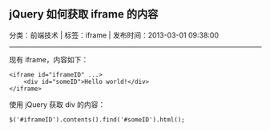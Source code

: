 ## jQuery 如何获取 iframe 的内容

分类：前端技术 | 标签：iframe | 发布时间：2013-03-01 09:38:00

___

现有 iframe，内容如下：
    
    <iframe id="iframeID" ...>
        <div id="someID">Hello world!</div>
    </iframe>


使用 jQuery 获取 div 的内容：
    
    $('#iframeID').contents().find('#someID').html();